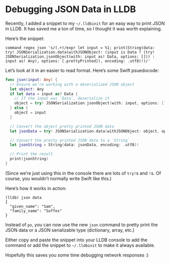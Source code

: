 # Debugging JSON Data in LLDB

Recently, I added a snippet to my `~/.lldbinit` for an easy way to print JSON in LLDB. It has saved me a ton of time, so I thought it was worth explaining.

Here’s the snippet:

```
command regex json 's/(.+)/expr let input = %1; print(String(data: try! JSONSerialization.data(withJSONObject: (input is Data ? (try! JSONSerialization.jsonObject(with: input as! Data, options: [])) : input as! Any), options: [.prettyPrinted]), encoding: .utf8)!)/'
```

Let’s look at it in an easier to read format. Here’s some Swift psuedocode:

```swift
func json(input: Any) {
  // Ensure we’re working with a deserialized JSON object
  let object: Any
  if let data = input as? Data {
    // If the input was `Data`, deserialize it
    object = try! JSONSerialization.jsonObject(with: input, options: []))
  } else {
    object = input
  }

  // Convert the object pretty printed JSON data
  let jsonData = try! JSONSerialization.data(withJSONObject: object, options: [.prettyPrinted])

  // Convert the pretty printed JSON data to a `String`
  let jsonString = String(data: jsonData, encoding: .utf8)!

  // Print the result
  print(jsonString)
}
```

(Since we’re just using this in the console there are lots of `try!`s and `!`s. Of course, you wouldn’t normally write Swift like this.)

Here’s how it works in action:

```
(lldb) json data
{
  "given_name": "Sam",
  "family_name": "Soffes"
}
```

Instead of `po`, you can now use the new `json` command to pretty print the JSON data or a JSON serializable type (dictionary, array, etc.)

Either copy and paste the snippet into your LLDB console to add the command or add the snippet to `~/.lldbinit` to make it always available.

Hopefully this saves you some time debugging network responses :)
